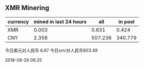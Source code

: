 ## XMR Minering

|currency|mined in last 24 hours|all|in pool|
|---|---|---|---|
|XMR|0.003|0.631|0.424|
|CNY|2.358|507.236|340.779|

今日美元对人民币 6.87	今日xmr对人民币803.49


2018-09-29 06:25